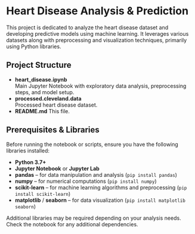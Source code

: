 # Heart Disease Analysis & Prediction

This project is dedicated to analyze the heart disease dataset and developing predictive models using machine learning. It leverages various datasets along with preprocessing and visualization techniques, primarily using Python libraries.

## Project Structure

- **heart_disease.ipynb**  
  Main Jupyter Notebook with exploratory data analysis, preprocessing steps, and model setup.
- **processed.cleveland.data**  
  Processed heart disease dataset.
- **README.md**
  This file. 


## Prerequisites & Libraries

Before running the notebook or scripts, ensure you have the following libraries installed:

- **Python 3.7+**
- **Jupyter Notebook** or **Jupyter Lab**
- **pandas** – for data manipulation and analysis (`pip install pandas`)
- **numpy** – for numerical computations (`pip install numpy`)
- **scikit-learn** – for machine learning algorithms and preprocessing (`pip install scikit-learn`)
- **matplotlib** / **seaborn** – for data visualization (`pip install matplotlib seaborn`)

Additional libraries may be required depending on your analysis needs. Check the notebook for any additional dependencies.

